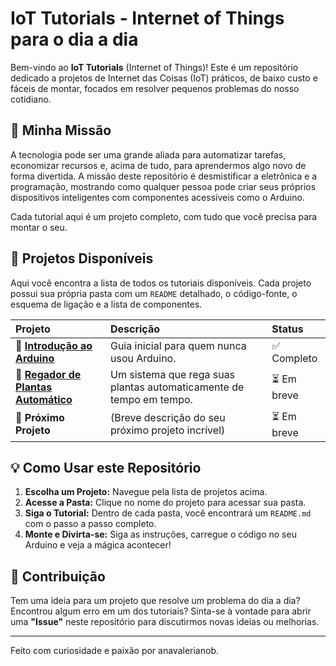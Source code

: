 # IoT Tutorials - Internet of Things para o dia a dia



Bem-vindo ao **IoT Tutorials** (Internet of Things)! Este é um repositório dedicado a projetos de Internet das Coisas (IoT) práticos, de baixo custo e fáceis de montar, focados em resolver pequenos problemas do nosso cotidiano.

## 🎯 Minha Missão

A tecnologia pode ser uma grande aliada para automatizar tarefas, economizar recursos e, acima de tudo, para aprendermos algo novo de forma divertida. A missão deste repositório é desmistificar a eletrônica e a programação, mostrando como qualquer pessoa pode criar seus próprios dispositivos inteligentes com componentes acessíveis como o Arduino.

Cada tutorial aqui é um projeto completo, com tudo que você precisa para montar o seu.

## 🚀 Projetos Disponíveis

Aqui você encontra a lista de todos os tutoriais disponíveis. Cada projeto possui sua própria pasta com um `README` detalhado, o código-fonte, o esquema de ligação e a lista de componentes.

| Projeto                                             | Descrição                                                              | Status      |
| :-------------------------------------------------- | :--------------------------------------------------------------------- | :---------- |
| 📂 **[Introdução ao Arduino](https://github.com/Anavalerianob/Introducao_arduino)** | Guia inicial para quem nunca usou Arduino.| ✅ Completo |
| 📂 **[Regador de Plantas Automático](./regador-de-plantas/)** | Um sistema que rega suas plantas automaticamente de tempo em tempo. | ⏳ Em breve |
| 📂 **Próximo Projeto** | (Breve descrição do seu próximo projeto incrível)                       | ⏳ Em breve  |


## 💡 Como Usar este Repositório

1.  **Escolha um Projeto:** Navegue pela lista de projetos acima.
2.  **Acesse a Pasta:** Clique no nome do projeto para acessar sua pasta.
3.  **Siga o Tutorial:** Dentro de cada pasta, você encontrará um `README.md` com o passo a passo completo.
4.  **Monte e Divirta-se:** Siga as instruções, carregue o código no seu Arduino e veja a mágica acontecer!

## 🤝 Contribuição

Tem uma ideia para um projeto que resolve um problema do dia a dia? Encontrou algum erro em um dos tutoriais? Sinta-se à vontade para abrir uma **"Issue"** neste repositório para discutirmos novas ideias ou melhorias.

---

Feito com curiosidade e paixão por anavalerianob.
